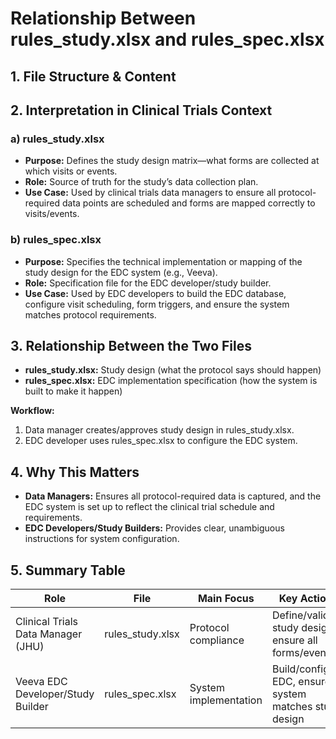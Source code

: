 # Relationship Between rules_study.xlsx and rules_spec.xlsx

## 1. File Structure & Content


## 2. Interpretation in Clinical Trials Context
### a) rules_study.xlsx
- **Purpose:** Defines the study design matrix—what forms are collected at which visits or events.
- **Role:** Source of truth for the study’s data collection plan.
- **Use Case:** Used by clinical trials data managers to ensure all protocol-required data points are scheduled and forms are mapped correctly to visits/events.

### b) rules_spec.xlsx
- **Purpose:** Specifies the technical implementation or mapping of the study design for the EDC system (e.g., Veeva).
- **Role:** Specification file for the EDC developer/study builder.
- **Use Case:** Used by EDC developers to build the EDC database, configure visit scheduling, form triggers, and ensure the system matches protocol requirements.

## 3. Relationship Between the Two Files
- **rules_study.xlsx:** Study design (what the protocol says should happen)
- **rules_spec.xlsx:** EDC implementation specification (how the system is built to make it happen)

**Workflow:**
1. Data manager creates/approves study design in rules_study.xlsx.
2. EDC developer uses rules_spec.xlsx to configure the EDC system.


## 4. Why This Matters
- **Data Managers:** Ensures all protocol-required data is captured, and the EDC system is set up to reflect the clinical trial schedule and requirements.
- **EDC Developers/Study Builders:** Provides clear, unambiguous instructions for system configuration.

## 5. Summary Table
| Role                              | File             | Main Focus              | Key Actions                                           |
|------------------------------------|------------------|-------------------------|-------------------------------------------------------|
| Clinical Trials Data Manager (JHU) | rules_study.xlsx | Protocol compliance     | Define/validate study design, ensure all forms/events |
| Veeva EDC Developer/Study Builder  | rules_spec.xlsx  | System implementation   | Build/configure EDC, ensure system matches study design |
